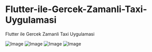 # Flutter-ile-Gercek-Zamanli-Taxi-Uygulamasi
Flutter ile Gercek Zamanli Taxi Uygulamasi


![Image](https://github.com/user-attachments/assets/86ad4e51-5666-4e7a-8eea-fc96f58f3ffc)
![Image](https://github.com/user-attachments/assets/3164de71-6d19-42db-a129-b095ef47fbb1)
![Image](https://github.com/user-attachments/assets/a871f59b-a607-4a91-a5f3-9cd7ee3cfd8a)
![Image](https://github.com/user-attachments/assets/607f8356-75ea-406e-952d-df95793063db)
